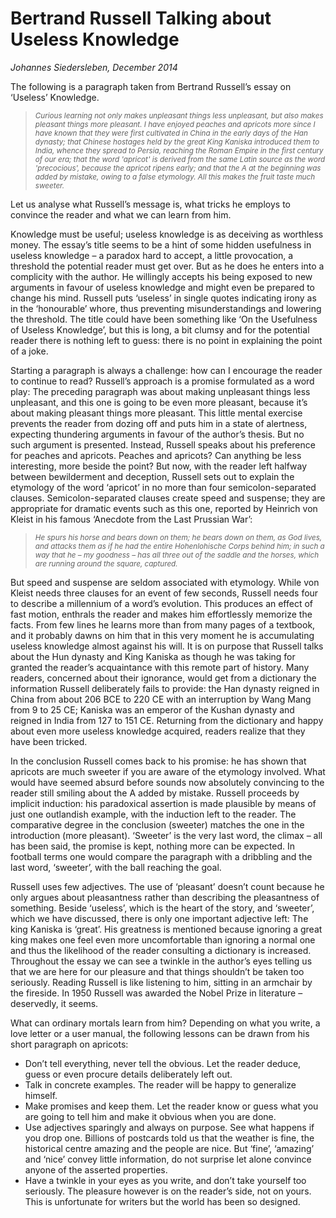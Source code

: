 
# Bertrand Russell Talking about Useless Knowledge

*Johannes Siedersleben, December 2014*

The following is a paragraph taken from Bertrand Russell’s essay on ‘Useless’ Knowledge.

> <small><i> 
Curious learning not only makes unpleasant things less unpleasant, but also makes pleasant
things more pleasant. I have enjoyed peaches and apricots more since I have known that they
were first cultivated in China in the early days of the Han dynasty; that Chinese hostages held
by the great King Kaniska introduced them to India, whence they spread to Persia, reaching
the Roman Empire in the first century of our era; that the word 'apricot' is derived from the
same Latin source as the word 'precocious', because the apricot ripens early; and that the A
at the beginning was added by mistake, owing to a false etymology. All this makes the fruit
taste much sweeter.
> </i></small>

Let us analyse what Russell’s message is, what tricks he employs to convince the reader and what we
can learn from him.

Knowledge must be useful; useless knowledge is as deceiving as worthless money. The essay’s title
seems to be a hint of some hidden usefulness in useless knowledge – a paradox hard to accept, 
a little provocation, a threshold the potential reader must get over. But as he does he enters 
into a complicity with the author. He willingly accepts his being exposed to new arguments in favour 
of useless knowledge and might even be prepared to change his mind. Russell puts ‘useless’ in single quotes
indicating irony as in the ‘honourable’ whore, thus preventing misunderstandings and lowering the
threshold. The title could have been something like ‘On the Usefulness of Useless Knowledge’, but
this is long, a bit clumsy and for the potential reader there is nothing left to guess: there is no point in
explaining the point of a joke.

Starting a paragraph is always a challenge: how can I encourage the reader to continue to read? 
Russell’s approach is a promise formulated as a word play: The preceding paragraph was about making
unpleasant things less unpleasant, and this one is going to be even more pleasant, because it’s about
making pleasant things more pleasant. This little mental exercise prevents the reader from dozing off
and puts him in a state of alertness, expecting thundering arguments in favour of the author’s thesis.
But no such argument is presented. Instead, Russell speaks about his preference for peaches and
apricots. Peaches and apricots? Can anything be less interesting, more beside the point? But now,
with the reader left halfway between bewilderment and deception, Russell sets out to explain the
etymology of the word ‘apricot’ in no more than four semicolon-separated clauses. 
Semicolon-separated clauses create speed and suspense; they are appropriate for dramatic events such as this one,
reported by Heinrich von Kleist in his famous ‘Anecdote from the Last Prussian War’:

> <small><i>
He spurs his horse and bears down on them; he bears down on them, as God lives, and attacks 
them as if he had the entire Hohenlohische Corps behind him; in such a way that he –
my goodness – has all three out of the saddle and the horses, which are running around the
square, captured.
></i> </small>

But speed and suspense are seldom associated with etymology. While von Kleist needs three clauses
for an event of few seconds, Russell needs four to describe a millennium of a word’s evolution. This
produces an effect of fast motion, enthrals the reader and makes him effortlessly memorize the
facts. From few lines he learns more than from many pages of a textbook, and it probably dawns on
him that in this very moment he is accumulating useless knowledge almost against his will. It is on
purpose that Russell talks about the Hun dynasty and King Kaniska as though he was taking for
granted the reader’s acquaintance with this remote part of history. Many readers, concerned about
their ignorance, would get from a dictionary the information Russell deliberately fails to provide: the
Han dynasty reigned in China from about 206 BCE to 220 CE with an interruption by Wang Mang
from 9 to 25 CE; Kaniska was an emperor of the Kushan dynasty and reigned in India from 127 to 151
CE. Returning from the dictionary and happy about even more useless knowledge acquired, readers
realize that they have been tricked.

In the conclusion Russell comes back to his promise: he has shown that apricots are much sweeter if
you are aware of the etymology involved. What would have seemed absurd before sounds now absolutely 
convincing to the reader still smiling about the A added by mistake. Russell proceeds by implicit 
induction: his paradoxical assertion is made plausible by means of just one outlandish example,
with the induction left to the reader. The comparative degree in the conclusion (sweeter) matches
the one in the introduction (more pleasant). ‘Sweeter’ is the very last word, the climax – all has been
said, the promise is kept, nothing more can be expected. In football terms one would compare the
paragraph with a dribbling and the last word, ‘sweeter’, with the ball reaching the goal.

Russell uses few adjectives. The use of ‘pleasant’ doesn’t count because he only argues about 
pleasantness rather than describing the pleasantness of something. Beside ‘useless’, which is the heart of
the story, and ‘sweeter’, which we have discussed, there is only one important adjective left: The
king Kaniska is ‘great’. His greatness is mentioned because ignoring a great king makes one feel even
more uncomfortable than ignoring a normal one and thus the likelihood of the reader consulting a
dictionary is increased. Throughout the essay we can see a twinkle in the author’s eyes telling us that
we are here for our pleasure and that things shouldn’t be taken too seriously. Reading Russell is like
listening to him, sitting in an armchair by the fireside. In 1950 Russell was awarded the Nobel Prize in
literature – deservedly, it seems.

What can ordinary mortals learn from him? Depending on what you write, a love letter or a user
manual, the following lessons can be drawn from his short paragraph on apricots:

* Don’t tell everything, never tell the obvious. Let the reader deduce, guess or even procure details
deliberately left out.
* Talk in concrete examples. The reader will be happy to generalize himself.
* Make promises and keep them. Let the reader know or guess what you are going to tell him and
make it obvious when you are done.
* Use adjectives sparingly and always on purpose. See what happens if you drop one. Billions of
postcards told us that the weather is fine, the historical centre amazing and the people are nice.
But ‘fine’, ‘amazing’ and ‘nice’ convey little information, do not surprise let alone convince anyone of the asserted properties.
* Have a twinkle in your eyes as you write, and don’t take yourself too seriously. The pleasure
however is on the reader’s side, not on yours. This is unfortunate for writers but the world has
been so designed.